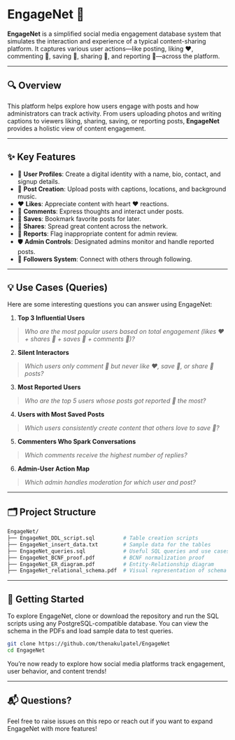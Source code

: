 # EngageNet 📱

**EngageNet** is a simplified social media engagement database system that simulates the interaction and experience of a typical content-sharing platform. It captures various user actions—like posting, liking ❤️, commenting 💬, saving 📌, sharing 🔁, and reporting 🚩—across the platform.

---

## 🔍 Overview

This platform helps explore how users engage with posts and how administrators can track activity. From users uploading photos and writing captions to viewers liking, sharing, saving, or reporting posts, **EngageNet** provides a holistic view of content engagement.

---

## ✨ Key Features

* 📝 **User Profiles**: Create a digital identity with a name, bio, contact, and signup details.
* 📸 **Post Creation**: Upload posts with captions, locations, and background music.
* ❤️ **Likes**: Appreciate content with heart ❤️ reactions.
* 💬 **Comments**: Express thoughts and interact under posts.
* 📌 **Saves**: Bookmark favorite posts for later.
* 🔁 **Shares**: Spread great content across the network.
* 🚩 **Reports**: Flag inappropriate content for admin review.
* 🛡️ **Admin Controls**: Designated admins monitor and handle reported posts.
* 👥 **Followers System**: Connect with others through following.

---

## 💡 Use Cases (Queries)

Here are some interesting questions you can answer using EngageNet:

1. **Top 3 Influential Users**

> *Who are the most popular users based on total engagement (likes ❤️ + shares 🔁 + saves 📌 + comments 💬)?*

2. **Silent Interactors**

> *Which users only comment 💬 but never like ❤️, save 📌, or share 🔁 posts?*

3. **Most Reported Users**

> *Who are the top 5 users whose posts got reported 🚩 the most?*

4. **Users with Most Saved Posts**

> *Which users consistently create content that others love to save 📌?*

5. **Commenters Who Spark Conversations**

> *Which comments receive the highest number of replies?*

6. **Admin-User Action Map**

> *Which admin handles moderation for which user and post?*

---

## 🗂️ Project Structure

```bash
EngageNet/
├── EngageNet_DDL_script.sql         # Table creation scripts
├── EngageNet_insert_data.txt        # Sample data for the tables
├── EngageNet_queries.sql            # Useful SQL queries and use cases
├── EngageNet_BCNF_proof.pdf         # BCNF normalization proof
├── EngageNet_ER_diagram.pdf         # Entity-Relationship diagram
├── EngageNet_relational_schema.pdf  # Visual representation of schema
```

---

## 🚀 Getting Started

To explore EngageNet, clone or download the repository and run the SQL scripts using any PostgreSQL-compatible database. You can view the schema in the PDFs and load sample data to test queries.

```bash
git clone https://github.com/thenakulpatel/EngageNet
cd EngageNet
```

You’re now ready to explore how social media platforms track engagement, user behavior, and content trends!

---

## 📬 Questions?

Feel free to raise issues on this repo or reach out if you want to expand EngageNet with more features!